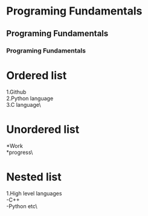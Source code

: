  # Programing Fundamentals
 ## Programing Fundamentals
 ### Programing Fundamentals
 # Ordered list
 1.Github\
 2.Python language\
 3.C language\
 # Unordered list 
 *Work\
 *progress\
 # Nested list
 1.High level languages\
  -C++\
   -Python etc\
   

